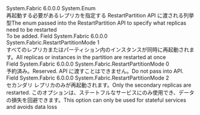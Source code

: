 <Type Name="RestartPartitionMode" FullName="System.Fabric.RestartPartitionMode">
  <TypeSignature Language="C#" Value="public enum RestartPartitionMode" />
  <TypeSignature Language="ILAsm" Value=".class public auto ansi serializable sealed RestartPartitionMode extends System.Enum" />
  <TypeSignature Language="DocId" Value="T:System.Fabric.RestartPartitionMode" />
  <TypeSignature Language="VB.NET" Value="Public Enum RestartPartitionMode" />
  <TypeSignature Language="F#" Value="type RestartPartitionMode = " />
  <AssemblyInfo>
    <AssemblyName>System.Fabric</AssemblyName>
    <AssemblyVersion>6.0.0.0</AssemblyVersion>
  </AssemblyInfo>
  <Base>
    <BaseTypeName>System.Enum</BaseTypeName>
  </Base>
  <Docs>
    <summary>
            <span data-ttu-id="7ae4f-101">再起動する必要があるレプリカを指定する RestartPartition API に渡される列挙型</span><span class="sxs-lookup"><span data-stu-id="7ae4f-101">The enum passed into the RestartPartition API to specify what replicas need to be restarted</span></span>
            </summary>
    <remarks>To be added.</remarks>
  </Docs>
  <Members>
    <Member MemberName="AllReplicasOrInstances">
      <MemberSignature Language="C#" Value="AllReplicasOrInstances" />
      <MemberSignature Language="ILAsm" Value=".field public static literal valuetype System.Fabric.RestartPartitionMode AllReplicasOrInstances = int32(1)" />
      <MemberSignature Language="DocId" Value="F:System.Fabric.RestartPartitionMode.AllReplicasOrInstances" />
      <MemberSignature Language="VB.NET" Value="AllReplicasOrInstances" />
      <MemberSignature Language="F#" Value="AllReplicasOrInstances = 1" Usage="System.Fabric.RestartPartitionMode.AllReplicasOrInstances" />
      <MemberType>Field</MemberType>
      <AssemblyInfo>
        <AssemblyName>System.Fabric</AssemblyName>
        <AssemblyVersion>6.0.0.0</AssemblyVersion>
      </AssemblyInfo>
      <ReturnValue>
        <ReturnType>System.Fabric.RestartPartitionMode</ReturnType>
      </ReturnValue>
      <MemberValue>1</MemberValue>
      <Docs>
        <summary>
            <span data-ttu-id="7ae4f-102">すべてのレプリカまたはパーティション内のインスタンスが同時に再起動されます。</span><span class="sxs-lookup"><span data-stu-id="7ae4f-102">All replicas or instances in the partition are restarted at once</span></span>
            </summary>
      </Docs>
    </Member>
    <Member MemberName="Invalid">
      <MemberSignature Language="C#" Value="Invalid" />
      <MemberSignature Language="ILAsm" Value=".field public static literal valuetype System.Fabric.RestartPartitionMode Invalid = int32(0)" />
      <MemberSignature Language="DocId" Value="F:System.Fabric.RestartPartitionMode.Invalid" />
      <MemberSignature Language="VB.NET" Value="Invalid" />
      <MemberSignature Language="F#" Value="Invalid = 0" Usage="System.Fabric.RestartPartitionMode.Invalid" />
      <MemberType>Field</MemberType>
      <AssemblyInfo>
        <AssemblyName>System.Fabric</AssemblyName>
        <AssemblyVersion>6.0.0.0</AssemblyVersion>
      </AssemblyInfo>
      <ReturnValue>
        <ReturnType>System.Fabric.RestartPartitionMode</ReturnType>
      </ReturnValue>
      <MemberValue>0</MemberValue>
      <Docs>
        <summary>
            <span data-ttu-id="7ae4f-103">予約済み。</span><span class="sxs-lookup"><span data-stu-id="7ae4f-103">Reserved.</span></span>  <span data-ttu-id="7ae4f-104">API に渡すことはできません。</span><span class="sxs-lookup"><span data-stu-id="7ae4f-104">Do not pass into API.</span></span>
            </summary>
      </Docs>
    </Member>
    <Member MemberName="OnlyActiveSecondaries">
      <MemberSignature Language="C#" Value="OnlyActiveSecondaries" />
      <MemberSignature Language="ILAsm" Value=".field public static literal valuetype System.Fabric.RestartPartitionMode OnlyActiveSecondaries = int32(2)" />
      <MemberSignature Language="DocId" Value="F:System.Fabric.RestartPartitionMode.OnlyActiveSecondaries" />
      <MemberSignature Language="VB.NET" Value="OnlyActiveSecondaries" />
      <MemberSignature Language="F#" Value="OnlyActiveSecondaries = 2" Usage="System.Fabric.RestartPartitionMode.OnlyActiveSecondaries" />
      <MemberType>Field</MemberType>
      <AssemblyInfo>
        <AssemblyName>System.Fabric</AssemblyName>
        <AssemblyVersion>6.0.0.0</AssemblyVersion>
      </AssemblyInfo>
      <ReturnValue>
        <ReturnType>System.Fabric.RestartPartitionMode</ReturnType>
      </ReturnValue>
      <MemberValue>2</MemberValue>
      <Docs>
        <summary>
            <span data-ttu-id="7ae4f-105">セカンダリ レプリカのみが再起動されます。</span><span class="sxs-lookup"><span data-stu-id="7ae4f-105">Only the secondary replicas are restarted.</span></span> <span data-ttu-id="7ae4f-106">このオプションは、ステートフルなサービスにのみ使用でき、データの損失を回避できます。</span><span class="sxs-lookup"><span data-stu-id="7ae4f-106">This option can only be used for stateful services and avoids data loss</span></span>
            </summary>
      </Docs>
    </Member>
  </Members>
</Type>